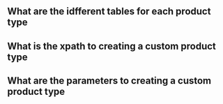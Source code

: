 ## What are the idfferent tables for each product type
## What is the xpath to creating a custom product type
## What are the parameters to creating a custom product type 

